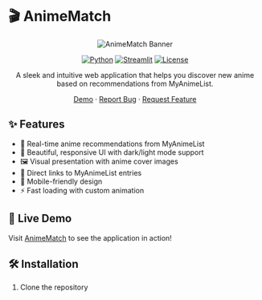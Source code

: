 # 🎬 AnimeMatch

<div align="center">

![AnimeMatch Banner](https://i.imgur.com/XYZ123.png) <!-- You can create and add your own banner image -->

[![Python](https://img.shields.io/badge/Python-3.7+-blue.svg)](https://www.python.org/downloads/)
[![Streamlit](https://img.shields.io/badge/Streamlit-1.0+-red.svg)](https://streamlit.io/)
[![License](https://img.shields.io/badge/License-MIT-green.svg)](LICENSE)

A sleek and intuitive web application that helps you discover new anime based on recommendations from MyAnimeList.

[Demo](your-demo-link) · [Report Bug](your-repo-link/issues) · [Request Feature](your-repo-link/issues)

</div>

## ✨ Features

- 🔄 Real-time anime recommendations from MyAnimeList
- 🎨 Beautiful, responsive UI with dark/light mode support
- 🖼️ Visual presentation with anime cover images
- 🔗 Direct links to MyAnimeList entries
- 📱 Mobile-friendly design
- ⚡ Fast loading with custom animation

## 🚀 Live Demo

Visit [AnimeMatch](your-deployed-app-link) to see the application in action!

## 🛠️ Installation

1. Clone the repository
